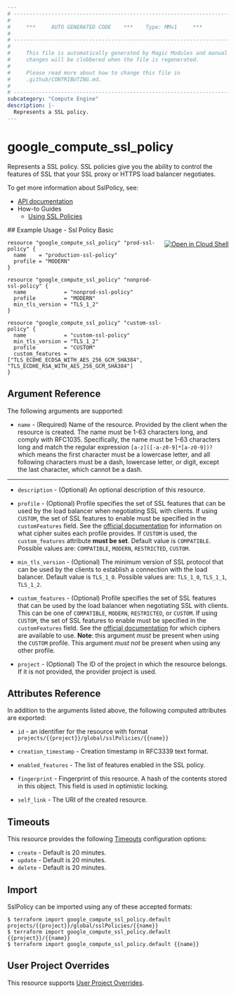 ```yaml
---
# ----------------------------------------------------------------------------
#
#     ***     AUTO GENERATED CODE    ***    Type: MMv1     ***
#
# ----------------------------------------------------------------------------
#
#     This file is automatically generated by Magic Modules and manual
#     changes will be clobbered when the file is regenerated.
#
#     Please read more about how to change this file in
#     .github/CONTRIBUTING.md.
#
# ----------------------------------------------------------------------------
subcategory: "Compute Engine"
description: |-
  Represents a SSL policy.
---
```


# google\_compute\_ssl\_policy

Represents a SSL policy. SSL policies give you the ability to control the
features of SSL that your SSL proxy or HTTPS load balancer negotiates.


To get more information about SslPolicy, see:

* [API documentation](https://cloud.google.com/compute/docs/reference/rest/v1/sslPolicies)
* How-to Guides
    * [Using SSL Policies](https://cloud.google.com/compute/docs/load-balancing/ssl-policies)

<div class = "oics-button" style="float: right; margin: 0 0 -15px">
  <a href="https://console.cloud.google.com/cloudshell/open?cloudshell_git_repo=https%3A%2F%2Fgithub.com%2Fterraform-google-modules%2Fdocs-examples.git&cloudshell_working_dir=ssl_policy_basic&cloudshell_image=gcr.io%2Fgraphite-cloud-shell-images%2Fterraform%3Alatest&open_in_editor=main.tf&cloudshell_print=.%2Fmotd&cloudshell_tutorial=.%2Ftutorial.md" target="_blank">
    <img alt="Open in Cloud Shell" src="//gstatic.com/cloudssh/images/open-btn.svg" style="max-height: 44px; margin: 32px auto; max-width: 100%;">
  </a>
</div>
## Example Usage - Ssl Policy Basic


```hcl
resource "google_compute_ssl_policy" "prod-ssl-policy" {
  name    = "production-ssl-policy"
  profile = "MODERN"
}

resource "google_compute_ssl_policy" "nonprod-ssl-policy" {
  name            = "nonprod-ssl-policy"
  profile         = "MODERN"
  min_tls_version = "TLS_1_2"
}

resource "google_compute_ssl_policy" "custom-ssl-policy" {
  name            = "custom-ssl-policy"
  min_tls_version = "TLS_1_2"
  profile         = "CUSTOM"
  custom_features = ["TLS_ECDHE_ECDSA_WITH_AES_256_GCM_SHA384", "TLS_ECDHE_RSA_WITH_AES_256_GCM_SHA384"]
}
```

## Argument Reference

The following arguments are supported:


* `name` -
  (Required)
  Name of the resource. Provided by the client when the resource is
  created. The name must be 1-63 characters long, and comply with
  RFC1035. Specifically, the name must be 1-63 characters long and match
  the regular expression `[a-z]([-a-z0-9]*[a-z0-9])?` which means the
  first character must be a lowercase letter, and all following
  characters must be a dash, lowercase letter, or digit, except the last
  character, which cannot be a dash.


- - -


* `description` -
  (Optional)
  An optional description of this resource.

* `profile` -
  (Optional)
  Profile specifies the set of SSL features that can be used by the
  load balancer when negotiating SSL with clients. If using `CUSTOM`,
  the set of SSL features to enable must be specified in the
  `customFeatures` field.
  See the [official documentation](https://cloud.google.com/compute/docs/load-balancing/ssl-policies#profilefeaturesupport)
  for information on what cipher suites each profile provides. If
  `CUSTOM` is used, the `custom_features` attribute **must be set**.
  Default value is `COMPATIBLE`.
  Possible values are: `COMPATIBLE`, `MODERN`, `RESTRICTED`, `CUSTOM`.

* `min_tls_version` -
  (Optional)
  The minimum version of SSL protocol that can be used by the clients
  to establish a connection with the load balancer.
  Default value is `TLS_1_0`.
  Possible values are: `TLS_1_0`, `TLS_1_1`, `TLS_1_2`.

* `custom_features` -
  (Optional)
  Profile specifies the set of SSL features that can be used by the
  load balancer when negotiating SSL with clients. This can be one of
  `COMPATIBLE`, `MODERN`, `RESTRICTED`, or `CUSTOM`. If using `CUSTOM`,
  the set of SSL features to enable must be specified in the
  `customFeatures` field.
  See the [official documentation](https://cloud.google.com/compute/docs/load-balancing/ssl-policies#profilefeaturesupport)
  for which ciphers are available to use. **Note**: this argument
  *must* be present when using the `CUSTOM` profile. This argument
  *must not* be present when using any other profile.

* `project` - (Optional) The ID of the project in which the resource belongs.
    If it is not provided, the provider project is used.


## Attributes Reference

In addition to the arguments listed above, the following computed attributes are exported:

* `id` - an identifier for the resource with format `projects/{{project}}/global/sslPolicies/{{name}}`

* `creation_timestamp` -
  Creation timestamp in RFC3339 text format.

* `enabled_features` -
  The list of features enabled in the SSL policy.

* `fingerprint` -
  Fingerprint of this resource. A hash of the contents stored in this
  object. This field is used in optimistic locking.
* `self_link` - The URI of the created resource.


## Timeouts

This resource provides the following
[Timeouts](https://developer.hashicorp.com/terraform/plugin/sdkv2/resources/retries-and-customizable-timeouts) configuration options:

- `create` - Default is 20 minutes.
- `update` - Default is 20 minutes.
- `delete` - Default is 20 minutes.

## Import


SslPolicy can be imported using any of these accepted formats:

```
$ terraform import google_compute_ssl_policy.default projects/{{project}}/global/sslPolicies/{{name}}
$ terraform import google_compute_ssl_policy.default {{project}}/{{name}}
$ terraform import google_compute_ssl_policy.default {{name}}
```

## User Project Overrides

This resource supports [User Project Overrides](https://registry.terraform.io/providers/hashicorp/google/latest/docs/guides/provider_reference#user_project_override).
